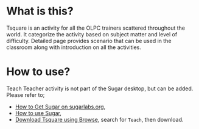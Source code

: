 What is this?
=============

Tsquare is an activity for all the OLPC trainers scattered throughout the world. It categorize the activity based on subject matter and level of difficulty. Detailed page provides scenario that can be used in the classroom along with introduction on all the activities. 

How to use?
===========

Teach Teacher activity is not part of the Sugar desktop, but can be added.  Please refer to;

* [How to Get Sugar on sugarlabs.org](https://sugarlabs.org/),
* [How to use Sugar](https://help.sugarlabs.org/),
* [Download Tsquare using Browse](https://activities.sugarlabs.org/), search for `Teach`, then download.

